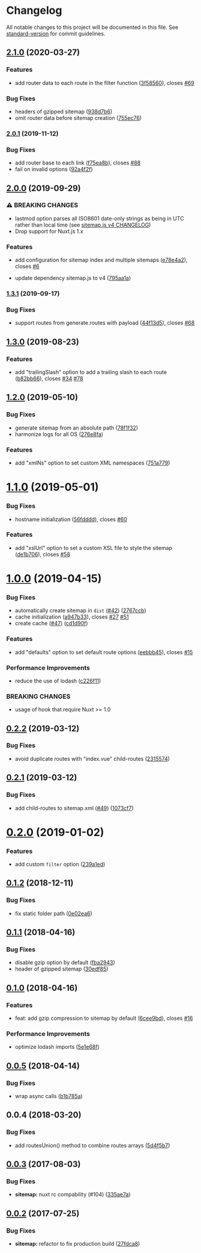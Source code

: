 # Changelog

All notable changes to this project will be documented in this file. See [standard-version](https://github.com/conventional-changelog/standard-version) for commit guidelines.

## [2.1.0](https://github.com/nuxt-community/sitemap-module/compare/v2.0.1...v2.1.0) (2020-03-27)


### Features

* add router data to each route in the filter function ([3f58560](https://github.com/nuxt-community/sitemap-module/commit/3f58560eea2a8cf075d3265dabcf3621e02f76e6)), closes [#69](https://github.com/nuxt-community/sitemap-module/issues/69)


### Bug Fixes

* headers of gzipped sitemap ([938d7b6](https://github.com/nuxt-community/sitemap-module/commit/938d7b67cdacee8eb15af6b2d0adaafda08ddaa2))
* omit router data before sitemap creation ([755ec76](https://github.com/nuxt-community/sitemap-module/commit/755ec7647099c362fa18e82492cb9a790f83e46e))

### [2.0.1](https://github.com/nuxt-community/sitemap-module/compare/v2.0.0...v2.0.1) (2019-11-12)


### Bug Fixes

* add router base to each link ([f75ea8b](https://github.com/nuxt-community/sitemap-module/commit/f75ea8b30f1de98873ddecb3306f3044718f0baa)), closes [#88](https://github.com/nuxt-community/sitemap-module/issues/88)
* fail on invalid options ([92a4f2f](https://github.com/nuxt-community/sitemap-module/commit/92a4f2f2ac27cd81fb87ac8e2e7dcf8b30ac4c76))

## [2.0.0](https://github.com/nuxt-community/sitemap-module/compare/v1.3.1...v2.0.0) (2019-09-29)


### ⚠ BREAKING CHANGES

* lastmod option parses all ISO8601 date-only strings as being in UTC rather than local time (see [sitemap.js v4 CHANGELOG](https://github.com/ekalinin/sitemap.js/blob/master/CHANGELOG.md#400))
* Drop support for Nuxt.js 1.x

### Features

* add configuration for sitemap index and multiple sitemaps ([e78e4a2](https://github.com/nuxt-community/sitemap-module/commit/e78e4a2)), closes [#6](https://github.com/nuxt-community/sitemap-module/issues/6)


* update dependency sitemap.js to v4 ([795aa1a](https://github.com/nuxt-community/sitemap-module/commit/795aa1a))

### [1.3.1](https://github.com/nuxt-community/sitemap-module/compare/v1.3.0...v1.3.1) (2019-09-17)


### Bug Fixes

* support routes from generate.routes with payload ([44f13d5](https://github.com/nuxt-community/sitemap-module/commit/44f13d5)), closes [#68](https://github.com/nuxt-community/sitemap-module/issues/68)

## [1.3.0](https://github.com/nuxt-community/sitemap-module/compare/v1.2.0...v1.3.0) (2019-08-23)


### Features

* add "trailingSlash" option to add a trailing slash to each route ([b82bb66](https://github.com/nuxt-community/sitemap-module/commit/b82bb66)), closes [#34](https://github.com/nuxt-community/sitemap-module/issues/34) [#78](https://github.com/nuxt-community/sitemap-module/issues/78)

## [1.2.0](https://github.com/nuxt-community/sitemap-module/compare/v1.1.0...v1.2.0) (2019-05-10)


### Bug Fixes

* generate sitemap from an absolute path ([78f1f32](https://github.com/nuxt-community/sitemap-module/commit/78f1f32))
* harmonize logs for all OS ([276e8fa](https://github.com/nuxt-community/sitemap-module/commit/276e8fa))


### Features

* add "xmlNs" option to set custom XML namespaces ([751a779](https://github.com/nuxt-community/sitemap-module/commit/751a779))



# [1.1.0](https://github.com/nuxt-community/sitemap-module/compare/v1.0.0...v1.1.0) (2019-05-01)


### Bug Fixes

* hostname initialization ([56fdddd](https://github.com/nuxt-community/sitemap-module/commit/56fdddd)), closes [#60](https://github.com/nuxt-community/sitemap-module/issues/60)


### Features

* add "xslUrl" option to set a custom XSL file to style the sitemap ([de1b706](https://github.com/nuxt-community/sitemap-module/commit/de1b706)), closes [#58](https://github.com/nuxt-community/sitemap-module/issues/58)



# [1.0.0](https://github.com/nuxt-community/sitemap-module/compare/v0.2.2...v1.0.0) (2019-04-15)


### Bug Fixes

* automatically create sitemap in `dist` ([#42](https://github.com/nuxt-community/sitemap-module/issues/42)) ([2767ccb](https://github.com/nuxt-community/sitemap-module/commit/2767ccb))
* cache initialization ([a947b33](https://github.com/nuxt-community/sitemap-module/commit/a947b33)), closes [#27](https://github.com/nuxt-community/sitemap-module/issues/27) [#51](https://github.com/nuxt-community/sitemap-module/issues/51)
* create cache ([#47](https://github.com/nuxt-community/sitemap-module/issues/47)) ([cd1d90f](https://github.com/nuxt-community/sitemap-module/commit/cd1d90f))


### Features

* add "defaults" option to set default route options ([eebbb45](https://github.com/nuxt-community/sitemap-module/commit/eebbb45)), closes [#15](https://github.com/nuxt-community/sitemap-module/issues/15)


### Performance Improvements

* reduce the use of lodash ([c226f11](https://github.com/nuxt-community/sitemap-module/commit/c226f11))


### BREAKING CHANGES

* usage of hook that require Nuxt >= 1.0



<a name="0.2.2"></a>
## [0.2.2](https://github.com/nuxt-community/sitemap-module/compare/v0.2.1...v0.2.2) (2019-03-12)


### Bug Fixes

* avoid duplicate routes with "index.vue" child-routes ([2315574](https://github.com/nuxt-community/sitemap-module/commit/2315574))



<a name="0.2.1"></a>
## [0.2.1](https://github.com/nuxt-community/sitemap-module/compare/v0.2.0...v0.2.1) (2019-03-12)


### Bug Fixes

* add child-routes to sitemap.xml ([#49](https://github.com/nuxt-community/sitemap-module/issues/49)) ([1073cf7](https://github.com/nuxt-community/sitemap-module/commit/1073cf7))



<a name="0.2.0"></a>
# [0.2.0](https://github.com/nuxt-community/sitemap-module/compare/v0.1.2...v0.2.0) (2019-01-02)


### Features

* add custom `filter` option ([239a1ed](https://github.com/nuxt-community/sitemap-module/commit/239a1ed))



<a name="0.1.2"></a>
## [0.1.2](https://github.com/nuxt-community/sitemap-module/compare/v0.1.1...v0.1.2) (2018-12-11)


### Bug Fixes

* fix static folder path ([0e02ea6](https://github.com/nuxt-community/sitemap-module/commit/0e02ea6))


<a name="0.1.1"></a>
## [0.1.1](https://github.com/nuxt-community/sitemap-module/compare/v0.1.0...v0.1.1) (2018-04-16)


### Bug Fixes

* disable gzip option by default ([fba2943](https://github.com/nuxt-community/sitemap-module/commit/fba2943))
* header of gzipped sitemap ([30edf85](https://github.com/nuxt-community/sitemap-module/commit/30edf85))



<a name="0.1.0"></a>
## [0.1.0](https://github.com/nuxt-community/sitemap-module/compare/v0.0.5...v0.1.0) (2018-04-16)


### Features

* feat: add gzip compression to sitemap by default ([6cee9bd](https://github.com/nuxt-community/sitemap-module/commit/6cee9bd)), closes [#16](https://github.com/nuxt-community/sitemap-module/issues/16)


### Performance Improvements

* optimize lodash imports ([5e1e68f](https://github.com/nuxt-community/sitemap-module/commit/5e1e68f))



<a name="0.0.5"></a>
## [0.0.5](https://github.com/nuxt-community/sitemap-module/compare/v0.0.4...v0.0.5) (2018-04-14)


### Bug Fixes

* wrap async calls ([b1b785a](https://github.com/nuxt-community/sitemap-module/commit/b1b785a))



<a name="0.0.4"></a>
## 0.0.4 (2018-03-20)


### Bug Fixes

* add routesUnion() method to combine routes arrays ([5d4f5b7](https://github.com/nuxt-community/sitemap-module/commit/5d4f5b7))



<a name="0.0.3"></a>
## [0.0.3](https://github.com/nuxt/modules/compare/@nuxtjs/sitemap@0.0.2...@nuxtjs/sitemap@0.0.3) (2017-08-03)


### Bug Fixes

* **sitemap:** nuxt rc compability (#104) ([335ae7a](https://github.com/nuxt/modules/commit/335ae7a))




<a name="0.0.2"></a>
## [0.0.2](https://github.com/nuxt/modules/compare/@nuxtjs/sitemap@0.0.1...@nuxtjs/sitemap@0.0.2) (2017-07-25)


### Bug Fixes

* **sitemap:** refactor to fix production build ([27fdca8](https://github.com/nuxt/modules/commit/27fdca8))
